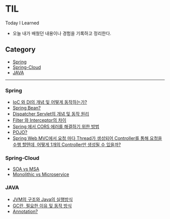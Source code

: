 # TIL
Today I Learned

- 오늘 내가 배웠던 내용이나 경험을 기록하고 정리한다.

## Category
- [Spring](#Spring)
- [Spring-Cloud](#Spring-Cloud)
- [JAVA](#JAVA)
---

<a name="Spring"></a>
### Spring
- [IoC 와 DI의 개념 및 어떻게 동작하는가?](https://github.com/cms02/TIL/blob/main/Spring/IoC-and-DI.md)
- [Spring Bean?](https://github.com/cms02/TIL/blob/main/Spring/Bean.md)
- [Dispatcher Servlet의 개념 및 동작 원리](https://github.com/cms02/TIL/blob/main/Spring/Dispatcher-Servlet.md)
- [Filter 와 Interceptor의 차이](https://github.com/cms02/TIL/blob/main/Spring/Filter-And-Interceptor.md)
- [Spring 에서 CORS 에러를 해결하기 위한 방법](https://github.com/cms02/TIL/blob/main/Spring/CORS.md)
- [POJO?](https://github.com/cms02/TIL/blob/main/Spring/POJO.md)
- [Spring Web MVC에서 요청 마다 Thread가 생성되어 Controller를 통해 요청을 수행 할텐데, 어떻게 1개의 Controller만 생성될 수 있을까?](https://github.com/cms02/TIL/blob/main/Spring/SpringMVC.md)

<a name="Spring-Cloud"></a>
### Spring-Cloud
- [SOA vs MSA](https://github.com/cms02/TIL/blob/main/Spring-Cloud/SOA-vs-MSA.md)
- [Monolithic vs Microservice](https://github.com/cms02/TIL/blob/main/Spring-Cloud/monolithic-vs-microservice.md)


<a name="JAVA"></a>
### JAVA
- [JVM의 구조와 Java의 실행방식](https://github.com/cms02/TIL/blob/main/JAVA/JVM-Java-Execution.md)
- [GC란, 필요한 이유 및 동작 방식](https://github.com/cms02/TIL/blob/main/JAVA/GC.md)
- [Annotation?](https://github.com/cms02/TIL/blob/main/JAVA/Annotation.md)
